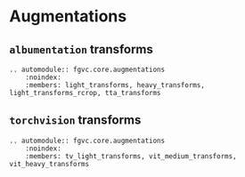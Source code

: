 # Augmentations

## `albumentation` transforms 

```{eval-rst}
.. automodule:: fgvc.core.augmentations
    :noindex:
    :members: light_transforms, heavy_transforms, light_transforms_rcrop, tta_transforms
```

## `torchvision` transforms

```{eval-rst}
.. automodule:: fgvc.core.augmentations
    :noindex:
    :members: tv_light_transforms, vit_medium_transforms, vit_heavy_transforms
```
